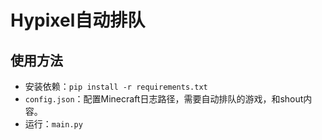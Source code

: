 # Hypixel自动排队

## 使用方法
* 安装依赖：`pip install -r requirements.txt`
* `config.json`：配置Minecraft日志路径，需要自动排队的游戏，和shout内容。
* 运行：`main.py`
